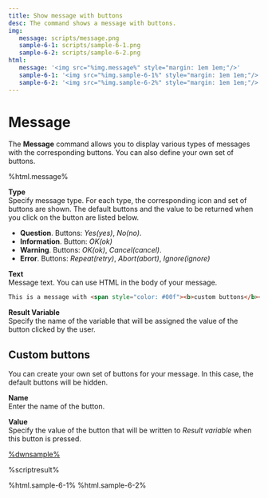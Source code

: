 ```yaml
---
title: Show message with buttons
desc: The command shows a message with buttons.
img:
   message: scripts/message.png
   sample-6-1: scripts/sample-6-1.png
   sample-6-2: scripts/sample-6-2.png
html:
   message: '<img src="%img.message%" style="margin: 1em 1em;"/>'
   sample-6-1: '<img src="%img.sample-6-1%" style="margin: 1em 1em;"/>'
   sample-6-2: '<img src="%img.sample-6-2%" style="margin: 1em 1em;"/>'
---
```

# Message

The **Message** command allows you to display various types of messages with the corresponding buttons. You can also define your own set of buttons.

%html.message%

**Type**  
Specify message type. For each type, the corresponding icon and set of buttons are shown. The default buttons and the value to be returned when you click on the button are listed below.

* **Question**. Buttons: *Yes(yes)*, *No(no)*.
* **Information**. Button: *OK(ok)*
* **Warning**. Buttons: *OK(ok)*, *Cancel(cancel)*.
* **Error**. Buttons: *Repeat(retry)*, *Abort(abort)*, *Ignore(ignore)*

**Text**  
Message text. You can use HTML in the body of your message.

``` html
This is a message with <span style="color: #00f"><b>custom buttons</b></span>!
```

**Result Variable**  
Specify the name of the variable that will be assigned the value of the button clicked by the user.

## Custom buttons

You can create your own set of buttons for your message. In this case, the default buttons will be hidden.

**Name**  
Enter the name of the button.

**Value**  
Specify the value of the button that will be written to *Result variable* when this button is pressed.

[%dwnsample%](/samples/sample-6.yaml)

%scriptresult%

%html.sample-6-1%
%html.sample-6-2%
